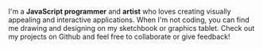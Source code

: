 I'm a **JavaScript programmer** and **artist** who loves creating visually appealing and interactive applications. When I'm not coding, you can find me drawing and designing on my sketchbook or graphics tablet. Check out my projects on Github and feel free to collaborate or give feedback!
